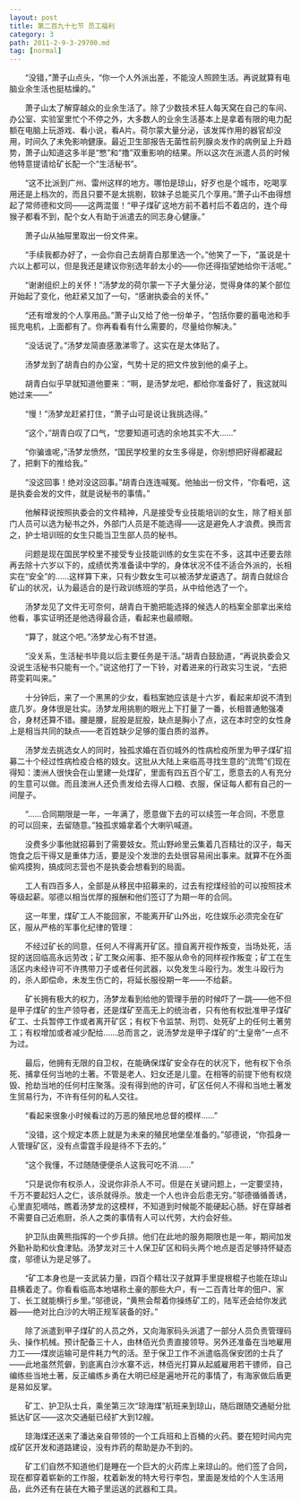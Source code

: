 ```yaml
---
layout: post
title: 第二百九十七节 员工福利
category: 3
path: 2011-2-9-3-29700.md
tag: [normal]
---
```


　　“没错，”萧子山点头，“你一个人外派出差，不能没人照顾生活。再说就算有电脑业余生活也挺枯燥的。”

　　萧子山太了解穿越众的业余生活了。除了少数技术狂人每天窝在自己的车间、办公室、实验室里忙个不停之外，大多数人的业余生活基本上是拿着有限的电力配额在电脑上玩游戏、看小说，看A片。荷尔蒙大量分泌，该发挥作用的器官却没用，时间久了未免影响健康。最近卫生部报告无菌性前列腺炎发作的病例呈上升趋势，萧子山知道这多半是“憋”和“撸”双重影响的结果。所以这次在派遣人员的时候他特意提请给矿长配一个“生活秘书”。

　　“这不比派到广州、雷州这样的地方。哪怕是琼山，好歹也是个城市，吃喝享用还是上档次的，而且只要不是太挑剔，软妹子总能买几个享用。”萧子山不由得想起了常师德和文同——这两混蛋！“甲子煤矿这地方前不着村后不着店的，连个母猴子都看不到，配个女人有助于派遣去的同志身心健康。”

　　萧子山从抽屉里取出一份文件来。

　　“手续我都办好了，一会你自己去胡青白那里选一个。”他笑了一下，“虽说是十六以上都可以，但是我还是建议你别选年龄太小的——你还得指望她给你干活呢。”

　　“谢谢组织上的关怀！”汤梦龙的荷尔蒙一下子大量分泌，觉得身体的某个部位开始起了变化，他赶紧又加了一句，“感谢执委会的关怀。”

　　“还有增发的个人享用品。”萧子山又给了他一份单子，“包括你要的蓄电池和手摇充电机，上面都有了。你再看看有什么需要的，尽量给你解决。”

　　“没话说了。”汤梦龙简直感激涕零了。这实在是太体贴了。

　　汤梦龙到了胡青白的办公室，气势十足的把文件放到他的桌子上。

　　胡青白似乎早就知道他要来：“啊，是汤梦龙吧，都给你准备好了，我这就叫她过来——”

　　“慢！”汤梦龙赶紧打住，“萧子山可是说让我挑选得。”

　　“这个，”胡青白叹了口气，“您要知道可选的余地其实不大……”

　　“你骗谁呢，”汤梦龙愤然，“国民学校里的女生多得是，你别想把好得都藏起了，把剩下的推给我。”

　　“没这回事！绝对没这回事。”胡青白连连喊冤。他抽出一份文件，“你看吧，这是执委会发的文件，就是说秘书的事情。”

　　他解释说按照执委会的文件精神，凡是接受专业技能培训的女生，除了相关部门人员可以选为秘书之外，外部门人员是不能选得——这是避免人才浪费。换而言之，护士培训班的女生只能当卫生部人员的秘书。

　　问题是现在国民学校里不接受专业技能训练的女生实在不多，这其中还要去除再去除十六岁以下的，成绩优秀准备读中学的，身体状况不佳不适合外派的，长相实在“安全”的……这样算下来，只有少数女生可以被汤梦龙遴选了。胡青白就综合矿山的状况，认为最适合的是行政训练班的学员，从中给他选了一个。

　　汤梦龙见了文件无可奈何，胡青白干脆把能选择的候选人的档案全部拿出来给他看，事实证明还是他选得最合适，看起来也最顺眼。

　　“算了，就这个吧。”汤梦龙心有不甘道。

　　“没关系，生活秘书毕竟以后主要任务是干活。”胡青白鼓励道，“再说执委会又没说生活秘书只能有一个。”说这他打了一下铃，对着进来的行政实习生说，“去把蒋雯莉叫来。”

　　十分钟后，来了一个黑黑的少女，看档案她应该是十六岁，看起来却说不清到底几岁。身体很是壮实。汤梦龙用挑剔的眼光上下打量了一番，长相普通勉强凑合，身材还算不错。腰是腰，屁股是屁股，缺点是胸小了点，这在本时空的女性身上是相当共同的缺点——老百姓缺少足够的蛋白质的滋养。

　　汤梦龙去挑选女人的同时，独孤求婚在百仞城外的性病检疫所里为甲子煤矿招募二十个经过性病检疫合格的妓女。这批从大陆上来临高寻找生意的“流莺”们现在得知：澳洲人很快会在山里建一处煤矿，里面有四五百个矿工，愿意去的人有充分的生意可以做。而且澳洲人还负责发给去得人口粮、衣服，保证每人都有自己的一间屋子。

　　“……合同期限是一年，一年满了，愿意做下去的可以续签一年合同，不愿意的可以回来，去留随意。”独孤求婚拿着个大喇叭喊道。

　　没费多少事他就招募到了需要妓女。荒山野岭里云集着几百精壮的汉子，每天饱食之后干得又是重体力活，要是没个发泄的去处很容易闹出事来。就算不在外面偷鸡摸狗，搞成同志营也不是执委会想看到的局面。

　　工人有四百多人，全部是从移民中招募来的，过去有挖煤经验的可以按照技术等级起薪。邬德以相当优厚的报酬和他们签订了为期一年的合同。

　　这一年里，煤矿工人不能回家，不能离开矿山外出，吃住娱乐必须完全在矿区，服从严格的军事化纪律的管理：

　　不经过矿长的同意，任何人不得离开矿区。擅自离开视作叛变，当场处死，活捉的送回临高永远劳改；矿工聚众闹事、拒不服从命令的同样视作叛变；矿工在生活区内未经许可不许携带刀子或者任何武器，以免发生斗殴行为。发生斗殴行为的，杀人即偿命，未发生伤亡的，将延长服役期一年——不给薪。

　　矿长拥有极大的权力，汤梦龙看到给他的管理手册的时候吓了一跳——他不但是甲子煤矿的生产领导者，还是煤矿至高无上的统治者，只有他有权批准甲子煤矿矿工、士兵暂停工作或者离开矿区；有权下令监禁、刑罚、处死矿上的任何土著劳工；有权增加或者减少配给……总而言之，说汤梦龙是甲子煤矿的“土皇帝”一点不为过。

　　最后，他拥有无限的自卫权，在能确保煤矿安全存在的状况下，他有权下令杀死、捕拿任何当地的土著。不管是老人、妇女还是儿童。在相等的前提下他有权烧毁、抢劫当地的任何村庄聚落。没有得到他的许可，矿区任何人不得和当地土著发生贸易行为，不许有任何的私人交往。

　　“看起来很象小时候看过的万恶的殖民地总督的模样……”

　　“没错，这个规定本质上就是为未来的殖民地堡垒准备的。”邬德说，“你孤身一人管理矿区，没有点雷霆手段是待不下去的。”

　　“这个我懂，不过随随便便杀人这我可吃不消……”

　　“只是说你有权杀人，没说你非杀人不可。但是在关键问题上，一定要坚持，千万不要起妇人之仁，该杀就得杀。放走一个人也许会后患无穷。”邬德循循善诱，心里直犯嘀咕，瞧着汤梦龙的这模样，不知道到时候能不能硬起心肠。好在穿越者不需要自己近庖厨，杀人之类的事情有人可以代劳，大约会好些。

　　护卫队由黄熊指挥的一个步兵排。他们在此地的服务期限也是一年，期间加发外勤补助和伙食津贴。汤梦龙对三十人保卫矿区和码头两个地点是否足够持怀疑态度，邬德认为是足够了。

　　“矿工本身也是一支武装力量，四百个精壮汉子就算手里提根棍子也能在琼山县横着走了。你看看临高本地堪称土豪的那些大户，有一二百青壮年的佃户、家丁、长工就能横行乡里。”邬德说，“黄熊会帮着你操练矿工的，陆军还会给你发武器——绝对比白沙的大明正规军装备的好。”

　　除了派遣到甲子煤矿的人员之外，又向海家码头派遣了一部分人员负责管理码头、操作机械。预计配备三十人，由林佰光负责直接领导。另外还准备在当地雇用力工——煤炭运输可是件耗力气的活。至于保卫工作不派遣临高保安团的士兵了——此地虽然荒僻，到底离白沙水寨不远，林佰光打算从起威雇用若干镖师，自己编练些当地土著，反正编练乡勇在大明已经是遍地开花的事情了，有海家做后盾更是易如反掌。

　　矿工、护卫队士兵，乘坐第三次“琼海煤”航班来到琼山，随后跟随交通艇分批抵达矿区——这次交通艇已经扩大到12艘。

　　琼海煤还送来了潘达亲自带领的一个工兵班和上百桶的火药。要在短时间内完成矿区开发和道路建设，没有炸药的帮助是办不到的。

　　矿工们自然不知道他们是睡在一个巨大的火药库上来琼山的。他们签了合同，现在都穿着崭新的工作服，枕着新发的特大号行李包，里面是发给的个人生活用品，此外还有在装在大箱子里运送的武器和工具。
